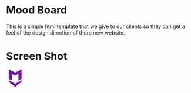 # Mood Board

This is a simple html template that we give to our clients so they can get a
feel of the design direction of there new website.

# Screen Shot
![Screenshot][screenshot]

[screenshot]: https://github.com/adam-p/markdown-here/raw/master/src/common/images/icon48.png "Logo Title Text 2"
